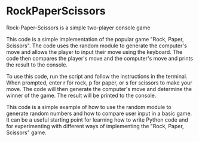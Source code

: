# RockPaperScissors
Rock-Paper-Scissors is a simple two-player console game

This code is a simple implementation of the popular game "Rock, Paper, Scissors". The code uses the random module to generate the computer's move and allows the player to input their move using the keyboard. The code then compares the player's move and the computer's move and prints the result to the console.

To use this code, run the script and follow the instructions in the terminal. When prompted, enter r for rock, p for paper, or s for scissors to make your move. The code will then generate the computer's move and determine the winner of the game. The result will be printed to the console.

This code is a simple example of how to use the random module to generate random numbers and how to compare user input in a basic game. It can be a useful starting point for learning how to write Python code and for experimenting with different ways of implementing the "Rock, Paper, Scissors" game.
